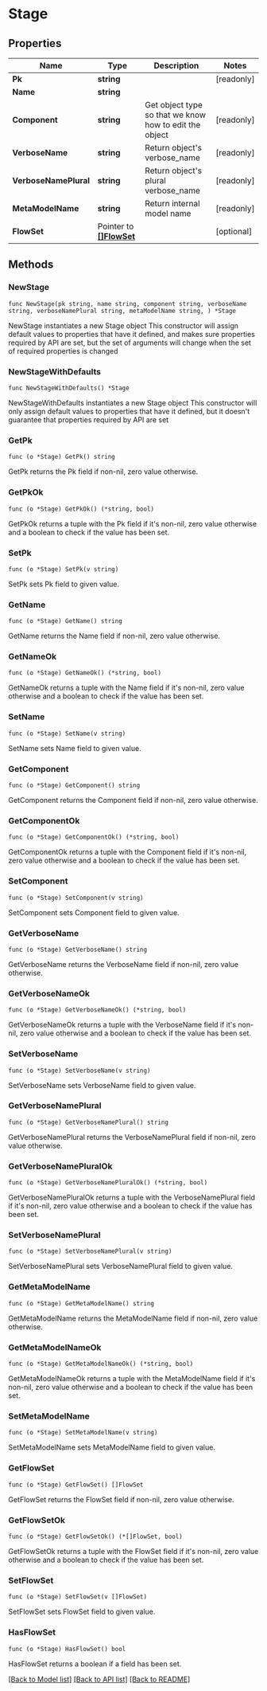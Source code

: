 # Stage

## Properties

Name | Type | Description | Notes
------------ | ------------- | ------------- | -------------
**Pk** | **string** |  | [readonly] 
**Name** | **string** |  | 
**Component** | **string** | Get object type so that we know how to edit the object | [readonly] 
**VerboseName** | **string** | Return object&#39;s verbose_name | [readonly] 
**VerboseNamePlural** | **string** | Return object&#39;s plural verbose_name | [readonly] 
**MetaModelName** | **string** | Return internal model name | [readonly] 
**FlowSet** | Pointer to [**[]FlowSet**](FlowSet.md) |  | [optional] 

## Methods

### NewStage

`func NewStage(pk string, name string, component string, verboseName string, verboseNamePlural string, metaModelName string, ) *Stage`

NewStage instantiates a new Stage object
This constructor will assign default values to properties that have it defined,
and makes sure properties required by API are set, but the set of arguments
will change when the set of required properties is changed

### NewStageWithDefaults

`func NewStageWithDefaults() *Stage`

NewStageWithDefaults instantiates a new Stage object
This constructor will only assign default values to properties that have it defined,
but it doesn't guarantee that properties required by API are set

### GetPk

`func (o *Stage) GetPk() string`

GetPk returns the Pk field if non-nil, zero value otherwise.

### GetPkOk

`func (o *Stage) GetPkOk() (*string, bool)`

GetPkOk returns a tuple with the Pk field if it's non-nil, zero value otherwise
and a boolean to check if the value has been set.

### SetPk

`func (o *Stage) SetPk(v string)`

SetPk sets Pk field to given value.


### GetName

`func (o *Stage) GetName() string`

GetName returns the Name field if non-nil, zero value otherwise.

### GetNameOk

`func (o *Stage) GetNameOk() (*string, bool)`

GetNameOk returns a tuple with the Name field if it's non-nil, zero value otherwise
and a boolean to check if the value has been set.

### SetName

`func (o *Stage) SetName(v string)`

SetName sets Name field to given value.


### GetComponent

`func (o *Stage) GetComponent() string`

GetComponent returns the Component field if non-nil, zero value otherwise.

### GetComponentOk

`func (o *Stage) GetComponentOk() (*string, bool)`

GetComponentOk returns a tuple with the Component field if it's non-nil, zero value otherwise
and a boolean to check if the value has been set.

### SetComponent

`func (o *Stage) SetComponent(v string)`

SetComponent sets Component field to given value.


### GetVerboseName

`func (o *Stage) GetVerboseName() string`

GetVerboseName returns the VerboseName field if non-nil, zero value otherwise.

### GetVerboseNameOk

`func (o *Stage) GetVerboseNameOk() (*string, bool)`

GetVerboseNameOk returns a tuple with the VerboseName field if it's non-nil, zero value otherwise
and a boolean to check if the value has been set.

### SetVerboseName

`func (o *Stage) SetVerboseName(v string)`

SetVerboseName sets VerboseName field to given value.


### GetVerboseNamePlural

`func (o *Stage) GetVerboseNamePlural() string`

GetVerboseNamePlural returns the VerboseNamePlural field if non-nil, zero value otherwise.

### GetVerboseNamePluralOk

`func (o *Stage) GetVerboseNamePluralOk() (*string, bool)`

GetVerboseNamePluralOk returns a tuple with the VerboseNamePlural field if it's non-nil, zero value otherwise
and a boolean to check if the value has been set.

### SetVerboseNamePlural

`func (o *Stage) SetVerboseNamePlural(v string)`

SetVerboseNamePlural sets VerboseNamePlural field to given value.


### GetMetaModelName

`func (o *Stage) GetMetaModelName() string`

GetMetaModelName returns the MetaModelName field if non-nil, zero value otherwise.

### GetMetaModelNameOk

`func (o *Stage) GetMetaModelNameOk() (*string, bool)`

GetMetaModelNameOk returns a tuple with the MetaModelName field if it's non-nil, zero value otherwise
and a boolean to check if the value has been set.

### SetMetaModelName

`func (o *Stage) SetMetaModelName(v string)`

SetMetaModelName sets MetaModelName field to given value.


### GetFlowSet

`func (o *Stage) GetFlowSet() []FlowSet`

GetFlowSet returns the FlowSet field if non-nil, zero value otherwise.

### GetFlowSetOk

`func (o *Stage) GetFlowSetOk() (*[]FlowSet, bool)`

GetFlowSetOk returns a tuple with the FlowSet field if it's non-nil, zero value otherwise
and a boolean to check if the value has been set.

### SetFlowSet

`func (o *Stage) SetFlowSet(v []FlowSet)`

SetFlowSet sets FlowSet field to given value.

### HasFlowSet

`func (o *Stage) HasFlowSet() bool`

HasFlowSet returns a boolean if a field has been set.


[[Back to Model list]](../README.md#documentation-for-models) [[Back to API list]](../README.md#documentation-for-api-endpoints) [[Back to README]](../README.md)


